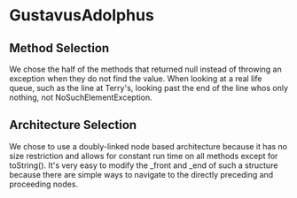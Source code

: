 # GustavusAdolphus

## Method Selection
We chose the half of the methods that returned null instead of throwing an exception when they do not find the value. When looking at a real life queue, such as the line at Terry's, looking past the end of the line whos only nothing, not NoSuchElementException.

## Architecture Selection
We chose to use a doubly-linked node based architecture because it has no size restriction and allows for constant run time on all methods except for toString(). It's very easy to modify the _front and _end of such a structure because there are simple ways to navigate to the directly preceding and proceeding nodes. 
